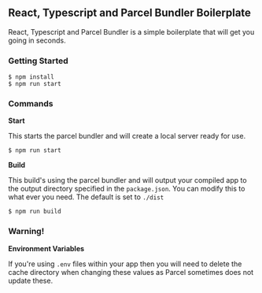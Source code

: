 ## React, Typescript and Parcel Bundler Boilerplate

React, Typescript and Parcel Bundler is a simple boilerplate that will get you going in seconds.

### Getting Started

    $ npm install
    $ npm run start
    
### Commands 

**Start**

This starts the parcel bundler and will create a local server ready for use.
	
	
    $ npm run start

**Build**

This build's using the parcel bundler and will output your compiled app to the output directory specified in the `package.json`. You can modify this to what ever you need. The default is set to `./dist`

    $ npm run build


### Warning!

**Environment Variables**

If you're using `.env` files within your app then you will need to delete the cache directory when changing these values as Parcel sometimes does not update these.